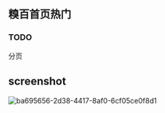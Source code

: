 ## 糗百首页热门

### TODO

分页

## screenshot

![ba695656-2d38-4417-8af0-6cf05ce0f8d1](https://cloud.githubusercontent.com/assets/1927478/20837754/6c7ae4c6-b8e0-11e6-8152-ee6104dcbc04.png)
